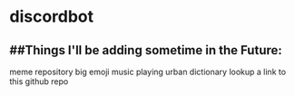 # discordbot

##Things I'll be adding sometime in the Future:
------------------
  meme repository
  big emoji
  music playing
  urban dictionary lookup
  a link to this github repo
